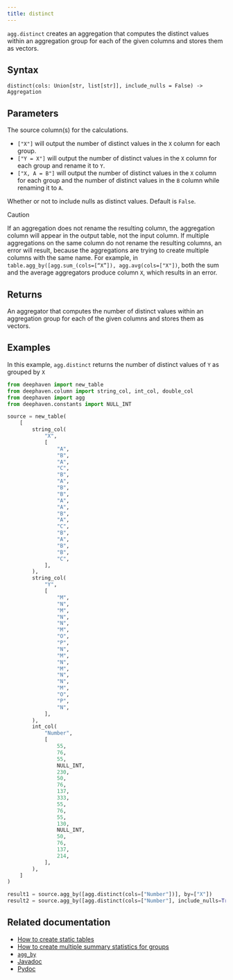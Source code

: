 ```yaml
---
title: distinct
---
```


`agg.distinct` creates an aggregation that computes the distinct values within an aggregation group for each of the given columns and stores them as vectors.

## Syntax

```
distinct(cols: Union[str, list[str]], include_nulls = False) -> Aggregation
```

## Parameters

<ParamTable>
<Param name="cols" type="Union[str, list[str]]">

The source column(s) for the calculations.

- `["X"]` will output the number of distinct values in the `X` column for each group.
- `["Y = X"]` will output the number of distinct values in the `X` column for each group and rename it to `Y`.
- `["X, A = B"]` will output the number of distinct values in the `X` column for each group and the number of distinct values in the `B` column while renaming it to `A`.

</Param>
<Param name="include_nulls" type="bool">

Whether or not to include nulls as distinct values. Default is `False`.

</Param>
</ParamTable>

> [!CAUTION]
> If an aggregation does not rename the resulting column, the aggregation column will appear in the output table, not the input column. If multiple aggregations on the same column do not rename the resulting columns, an error will result, because the aggregations are trying to create multiple columns with the same name. For example, in `table.agg_by([agg.sum_(cols=[“X”]), agg.avg(cols=["X"])`, both the sum and the average aggregators produce column `X`, which results in an error.

## Returns

An aggregator that computes the number of distinct values within an aggregation group for each of the given columns and stores them as vectors.

## Examples

In this example, `agg.distinct` returns the number of distinct values of `Y` as grouped by `X`

```python order=source,result1,result2
from deephaven import new_table
from deephaven.column import string_col, int_col, double_col
from deephaven import agg
from deephaven.constants import NULL_INT

source = new_table(
    [
        string_col(
            "X",
            [
                "A",
                "B",
                "A",
                "C",
                "B",
                "A",
                "B",
                "B",
                "A",
                "A",
                "B",
                "A",
                "C",
                "B",
                "A",
                "B",
                "B",
                "C",
            ],
        ),
        string_col(
            "Y",
            [
                "M",
                "N",
                "M",
                "N",
                "N",
                "M",
                "O",
                "P",
                "N",
                "M",
                "N",
                "M",
                "N",
                "N",
                "M",
                "O",
                "P",
                "N",
            ],
        ),
        int_col(
            "Number",
            [
                55,
                76,
                55,
                NULL_INT,
                230,
                50,
                76,
                137,
                333,
                55,
                76,
                55,
                130,
                NULL_INT,
                50,
                76,
                137,
                214,
            ],
        ),
    ]
)

result1 = source.agg_by([agg.distinct(cols=["Number"])], by=["X"])
result2 = source.agg_by([agg.distinct(cols=["Number"], include_nulls=True)], by=["X"])
```

## Related documentation

- [How to create static tables](../../../how-to-guides/new-and-empty-table.md)
- [How to create multiple summary statistics for groups](../../../how-to-guides/combined-aggregations.md)
- [`agg_by`](./aggBy.md)
- [Javadoc](/core/javadoc/io/deephaven/api/agg/spec/AggSpecDistinct.html)
- [Pydoc](/core/pydoc/code/deephaven.agg.html#deephaven.agg.distinct)
